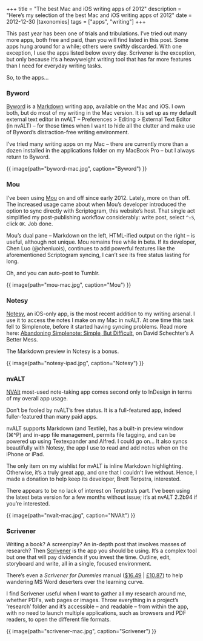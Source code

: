 +++
title = "The best Mac and iOS writing apps of 2012"
description = "Here’s my selection of the best Mac and iOS writing apps of 2012"
date = 2012-12-30
[taxonomies]
tags = ["apps", "writing"]
+++

This past year has been one of trials and tribulations. I’ve tried out many more apps, both free and paid, than you will find listed in this post. Some apps hung around for a while; others were swiftly discarded. With one exception, I use the apps listed below every day. Scrivener is the exception, but only because it’s a heavyweight writing tool that has far more features than I need for everyday writing tasks.

So, to the apps…

### Byword

[Byword](http://bywordapp.com/) is a [Markdown](http://daringfireball.net/projects/markdown/basics) writing app, available on the Mac and iOS. I own both, but do most of my writing in the Mac version. It is set up as my default external text editor in nvALT – Preferences > Editing > External Text Editor (in nvALT) – for those times when I want to hide all the clutter and make use of Byword’s distraction-free writing environment.

I’ve tried many writing apps on my Mac – there are currently more than a dozen installed in the applications folder on my MacBook Pro – but I always return to Byword.

{{ image(path="byword-mac.jpg", caption="Byword") }}

### Mou

I’ve been using [Mou](http://mouapp.com/) on and off since early 2012. Lately, more on than off. The increased usage came about when Mou’s developer introduced the option to sync directly with Scriptogram, this website’s host. That single act simplified my post-publishing workflow considerably: write post, select `^⇧S`, click `OK`. Job done.

Mou’s dual pane – Markdown on the left, HTML-ified output on the right – is useful, although not unique. Mou remains free while in beta. If its developer, Chen Luo (@chenluois), continues to add powerful features like the aforementioned Scriptogram syncing, I can’t see its free status lasting for long.

Oh, and you can auto-post to Tumblr.

{{ image(path="mou-mac.jpg", caption="Mou") }}

### Notesy

[Notesy](http://notesy-app.com/), an iOS-only app, is the most recent addition to my writing arsenal. I use it to access the notes I make on my Mac in nvALT. At one time this task fell to Simplenote, before it started having syncing problems. Read more here: [Abandoning Simplenote: Simple, But Difficult](http://bettermess.com/abandoning-simplenote-simple-but-difficult/), on David Schechter’s A Better Mess.

The Markdown preview in Notesy is a bonus.

{{ image(path="notesy-ipad.jpg", caption="Notesy") }}

### nvALT

[NVAlt](http://brettterpstra.com/project/nvalt/) most-used note-taking app comes second only to InDesign in terms of my overall app usage.

Don’t be fooled by nvALT’s free status. It is a full-featured app, indeed fuller-featured than many paid apps.

nvALT supports Markdown (and Textile), has a built-in preview window (⌘^P) and in-app file management, permits file tagging, and can be powered up using Textexpander and Alfred. I could go on… It also syncs beautifully with Notesy, the app I use to read and add notes when on the iPhone or iPad.

The only item on my wishlist for nvALT is inline Markdown highlighting. Otherwise, it’s a truly great app, and one that I couldn’t live without. Hence, I made a donation to help keep its developer, Brett Terpstra, interested.

There appears to be no lack of interest on Terpstra’s part. I’ve been using the latest beta version for a few months without issue; it’s at nvALT 2.2b94 if you’re interested.

{{ image(path="nvalt-mac.jpg", caption="NVAlt") }}

### Scrivener

Writing a book? A screenplay? An in-depth post that involves masses of research? Then [Scrivener](http://literatureandlatte.com/) is the app you should be using. It’s a complex tool but one that will pay dividends if you invest the time. Outline, edit, storyboard and write, all in a single, focused environment.

There’s even a *Scrivener for Dummies* manual ([$16.49](http://amzn.to/Ro9YZK) | [£10.87](http://amzn.to/10zpaaB)) to help wandering MS Word deserters over the learning curve.

I find Scrivener useful when I want to gather all my research around me, whether PDFs, web pages or images. Throw everything in a project’s ‘research’ folder and it’s accessible – and readable – from within the app, with no need to launch multiple applications, such as browsers and PDF readers, to open the different file formats.

{{ image(path="scrivener-mac.jpg", caption="Scrivener") }}
